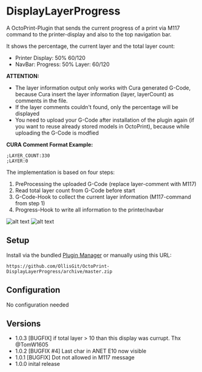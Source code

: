 # DisplayLayerProgress

A OctoPrint-Plugin that sends the current progress of a print via M117 command to the printer-display and also to the top navigation bar.

It shows the percentage, the current layer and the total layer count:

- Printer Display: 50% 60/120
- NavBar: Progress: 50% Layer: 60/120

**ATTENTION:** 
- The layer information output only works with Cura generated G-Code, because Cura insert the layer information (layer, layerCount) as comments in the file.
- If the layer comments couldn't found, only the percentage will be displayed
- You need to upload your G-Code after installation of the plugin again (if you want to reuse already stored models in OctoPrint), because while uploading the G-Code is modfied

**CURA Comment Format Example:**
```
;LAYER_COUNT:330
;LAYER:0
```

The implementation is based on four steps:

1. PreProcessing the uploaded G-Code (replace layer-comment with M117) 
2. Read total layer count from G-Code before start
3. G-Code-Hook to collect the current layer information (M117-command from step 1)
4. Progress-Hook to write all information to the printer/navbar

![alt text](https://plugins.octoprint.org/assets/img/plugins/DisplayLayerProgress/example-navbar-display.jpg "Progress in NavBar")
![alt text](https://plugins.octoprint.org/assets/img/plugins/DisplayLayerProgress/example-printer-display.jpg "Progress in Printer-Display")

 
## Setup

Install via the bundled [Plugin Manager](https://github.com/foosel/OctoPrint/wiki/Plugin:-Plugin-Manager)
or manually using this URL:

    https://github.com/OllisGit/OctoPrint-DisplayLayerProgress/archive/master.zip


## Configuration

No configuration needed

## Versions
- 1.0.3 [BUGFIX] if total layer > 10 than this display was currupt. Thx @TomW1605
- 1.0.2 [BUGFIX #4] Last char in ANET E10 now visible
- 1.0.1 [BUGFIX] Dot not allowed in M117 message
- 1.0.0 inital release


